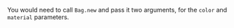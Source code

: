 You would need to call `Bag.new` and pass it two arguments, for the `color` and `material` parameters.